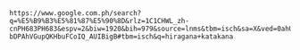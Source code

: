 ## 
    https://www.google.com.ph/search?q=%E5%B9%B3%E5%81%87%E5%90%8D&rlz=1C1CHWL_zh-cnPH683PH683&espv=2&biw=1920&bih=979&source=lnms&tbm=isch&sa=X&ved=0ahUKEwipscv3-bDPAhVGupQKHbuFCoIQ_AUIBigB#tbm=isch&q=hiragana+katakana
    
